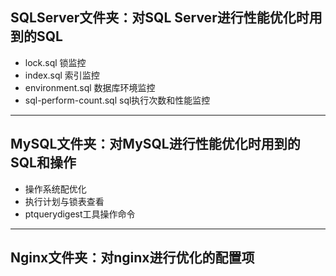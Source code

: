 ## SQLServer文件夹：对SQL Server进行性能优化时用到的SQL
- lock.sql 锁监控
- index.sql 索引监控
- environment.sql 数据库环境监控
- sql-perform-count.sql sql执行次数和性能监控
---

## MySQL文件夹：对MySQL进行性能优化时用到的SQL和操作
- 操作系统配优化
- 执行计划与锁表查看
- ptquerydigest工具操作命令 
---

## Nginx文件夹：对nginx进行优化的配置项
